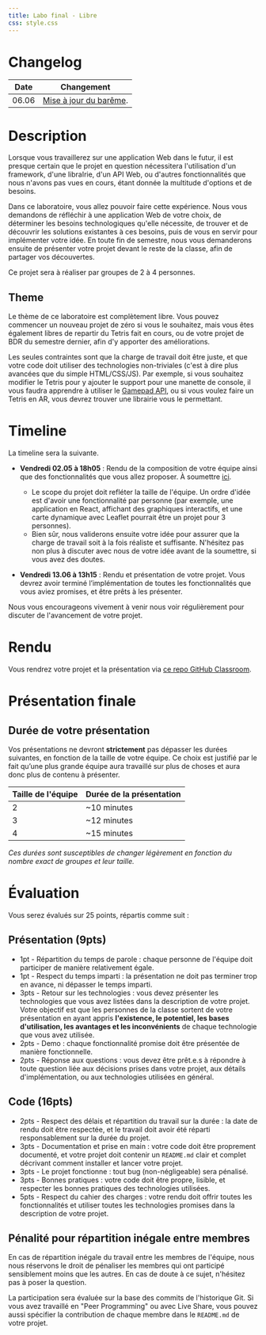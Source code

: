 ```yaml
---
title: Labo final - Libre
css: style.css
---
```


# Changelog

| Date  | Changement                            |
| ----- | ------------------------------------- |
| 06.06 | [Mise à jour du barême](#évaluation). |

# Description

Lorsque vous travaillerez sur une application Web dans le futur, il est presque
certain que le projet en question nécessitera l'utilisation d'un framework,
d'une libraIrie, d'un API Web, ou d'autres fonctionnalités que nous n'avons pas
vues en cours, étant donnée la multitude d'options et de besoins.

Dans ce laboratoire, vous allez pouvoir faire cette expérience. Nous vous
demandons de réfléchir à une application Web de votre choix, de déterminer les
besoins technologiques qu'elle nécessite, de trouver et de découvrir les
solutions existantes à ces besoins, puis de vous en servir pour implémenter
votre idée. En toute fin de semestre, nous vous demanderons ensuite de présenter
votre projet devant le reste de la classe, afin de partager vos découvertes.

Ce projet sera à réaliser par groupes de 2 à 4 personnes.

## Theme

Le thème de ce laboratoire est complètement libre. Vous pouvez commencer un
nouveau projet de zéro si vous le souhaitez, mais vous êtes également libres de
repartir du Tetris fait en cours, ou de votre projet de BDR du semestre dernier,
afin d'y apporter des améliorations.

Les seules contraintes sont que la charge de travail doit être juste, et que
votre code doit utiliser des technologies non-triviales (c'est à dire plus
avancées que du simple HTML/CSS/JS). Par exemple, si vous souhaitez modifier le
Tetris pour y ajouter le support pour une manette de console, il vous faudra
apprendre à utiliser le
[Gamepad API](https://developer.mozilla.org/en-US/docs/Games/Techniques/Controls_Gamepad_API),
ou si vous voulez faire un Tetris en AR, vous devrez trouver une librairie vous
le permettant.

# Timeline

La timeline sera la suivante.

- **Vendredi 02.05 à 18h05** : Rendu de la composition de votre équipe ainsi que
  des fonctionnalités que vous allez proposer. À soumettre
  [ici](https://hessoit-my.sharepoint.com/:x:/g/personal/olivier_lemer_hes-so_ch/EQ_LrsuCE6pPs24H1FPW5_wBQhitN0H9dGMke0uM_OcP9w?e=QHDCvb&nav=MTVfezAwMDAwMDAwLTAwMDEtMDAwMC0wMDAwLTAwMDAwMDAwMDAwMH0).

  - Le scope du projet doit refléter la taille de l'équipe. Un ordre d'idée est
    d'avoir une fonctionnalité par personne (par exemple, une application en
    React, affichant des graphiques interactifs, et une carte dynamique avec
    Leaflet pourrait être un projet pour 3 personnes).
  - Bien sûr, nous validerons ensuite votre idée pour assurer que la charge de
    travail soit à la fois réaliste et suffisante. N'hésitez pas non plus à
    discuter avec nous de votre idée avant de la soumettre, si vous avez des
    doutes.

- **Vendredi 13.06 à 13h15** : Rendu et présentation de votre projet. Vous
  devrez avoir terminé l’implémentation de toutes les fonctionnalités que vous
  aviez promises, et être prêts à les présenter.

Nous vous encourageons vivement à venir nous voir régulièrement pour discuter de
l'avancement de votre projet.

# Rendu

Vous rendrez votre projet et la présentation via
[ce repo GitHub Classroom](https://classroom.github.com/a/0eIJxRCY).

# Présentation finale

## Durée de votre présentation

Vos présentations ne devront **strictement** pas dépasser les durées suivantes,
en fonction de la taille de votre équipe. Ce choix est justifié par le fait
qu’une plus grande équipe aura travaillé sur plus de choses et aura donc plus de
contenu à présenter.

| Taille de l'équipe | Durée de la présentation |
| ------------------ | ------------------------ |
| 2                  | ~10 minutes              |
| 3                  | ~12 minutes              |
| 4                  | ~15 minutes              |

<!--| 1                  | 7 minutes                |-->

_Ces durées sont susceptibles de changer légèrement en fonction du nombre exact
de groupes et leur taille._

# Évaluation

Vous serez évalués sur 25 points, répartis comme suit :

## Présentation (9pts)

- 1pt - Répartition du temps de parole : chaque personne de l'équipe doit
  participer de manière relativement égale.
- 1pt - Respect du temps imparti : la présentation ne doit pas terminer trop en
  avance, ni dépasser le temps imparti.
- 3pts - Retour sur les technologies : vous devez présenter les technologies que
  vous avez listées dans la description de votre projet. Votre objectif est que
  les personnes de la classe sortent de votre présentation en ayant appris
  **l'existence, le potentiel, les bases d'utilisation, les avantages et les
  inconvénients** de chaque technologie que vous avez utilisée.
- 2pts - Demo : chaque fonctionnalité promise doit être présentée de manière
  fonctionnelle.
- 2pts - Réponse aux questions : vous devez être prêt.e.s à répondre à toute
  question liée aux décisions prises dans votre projet, aux détails
  d'implémentation, ou aux technologies utilisées en général.

## Code (16pts)

- 2pts - Respect des délais et répartition du travail sur la durée : la date de
  rendu doit être respectée, et le travail doit avoir été réparti
  responsablement sur la durée du projet.
- 3pts - Documentation et prise en main : votre code doit être proprement
  documenté, et votre projet doit contenir un `README.md` clair et complet
  décrivant comment installer et lancer votre projet.
- 3pts - Le projet fonctionne : tout bug (non-négligeable) sera pénalisé.
- 3pts - Bonnes pratiques : votre code doit être propre, lisible, et respecter
  les bonnes pratiques des technologies utilisées.
- 5pts - Respect du cahier des charges : votre rendu doit offrir toutes les
  fonctionnalités et utiliser toutes les technologies promises dans la
  description de votre projet.

## Pénalité pour répartition inégale entre membres

En cas de répartition inégale du travail entre les membres de l'équipe, nous
nous réservons le droit de pénaliser les membres qui ont participé sensiblement
moins que les autres. En cas de doute à ce sujet, n'hésitez pas à poser la
question.

La participation sera évaluée sur la base des commits de l'historique Git. Si
vous avez travaillé en "Peer Programming" ou avec Live Share, vous pouvez aussi
spécifier la contribution de chaque membre dans le `README.md` de votre projet.
